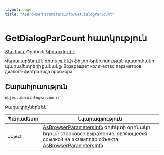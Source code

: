 ```yaml
---
layout: page
title: "AsBrowserParametersInfo/GetDialogParCount"
---
```


# GetDialogParCount հատկություն

[Տես նաև](../AsBrowserParametersInfo.md) Օրինակ [Կիրառվում է](../AsBrowserParametersInfo.md)

Վերադարձնում է դիտելու ձևի ֆիլտր-երկխոսության պատուհանի պարամետրերի քանակը։
Возвращает количество параметров диалога-филтра вида просмора.


## Շարահյուսություն

```as4x
object.GetDialogParCount()
```
Բաղադրիչներն են՝ 
    
| Պարամետր | Նկարագրություն |
|--|--|
| object | [AsBrowserParametersInfo](../AsBrowserParametersInfo.md) օբյեկտի օրինակի հղում։ строковое выражение, являющееся ссылкой на экземпляр объекта [AsBrowserParametersInfo](../AsBrowserParametersInfo.html) |


